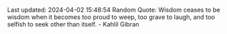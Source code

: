 Last updated: 2024-04-02 15:48:54
Random Quote: Wisdom ceases to be wisdom when it becomes too proud to weep, too grave to laugh, and too selfish to seek other than itself. - Kahlil Gibran